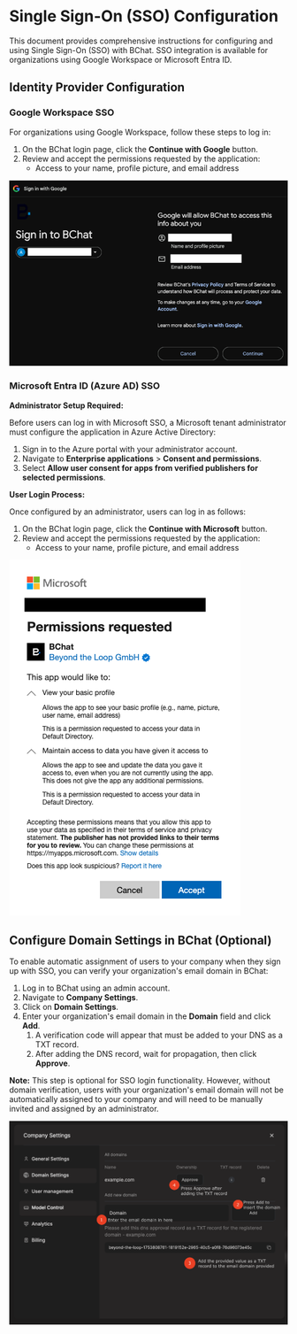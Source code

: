 # Single Sign-On (SSO) Configuration

This document provides comprehensive instructions for configuring and using Single Sign-On (SSO) with BChat.
SSO integration is available for organizations using Google Workspace or Microsoft Entra ID.

## Identity Provider Configuration

### Google Workspace SSO

For organizations using Google Workspace, follow these steps to log in:

1. On the BChat login page, click the **Continue with Google** button.
2. Review and accept the permissions requested by the application:
   - Access to your name, profile picture, and email address

![Google Permission](google-permission.png)

### Microsoft Entra ID (Azure AD) SSO

**Administrator Setup Required:**

Before users can log in with Microsoft SSO, a Microsoft tenant administrator must configure the application in Azure Active Directory:

1. Sign in to the Azure portal with your administrator account.
2. Navigate to **Enterprise applications** > **Consent and permissions**.
3. Select **Allow user consent for apps from verified publishers for selected permissions**.

**User Login Process:**

Once configured by an administrator, users can log in as follows:

1. On the BChat login page, click the **Continue with Microsoft** button.
2. Review and accept the permissions requested by the application:
   - Access to your name, profile picture, and email address

![Microsoft Permission](microsoft-permission.png)

## Configure Domain Settings in BChat (Optional)

To enable automatic assignment of users to your company when they sign up with SSO, you can verify your organization's email domain in BChat:

1. Log in to BChat using an admin account.
2. Navigate to **Company Settings**.
3. Click on **Domain Settings**.
4. Enter your organization's email domain in the **Domain** field and click **Add**.
   1. A verification code will appear that must be added to your DNS as a TXT record.
   2. After adding the DNS record, wait for propagation, then click **Approve**.

**Note:** This step is optional for SSO login functionality. However, without domain verification, users with your organization's email domain will not be automatically assigned to your company and will need to be manually invited and assigned by an administrator.

![Domain Settings](company-domain-settings.png)
